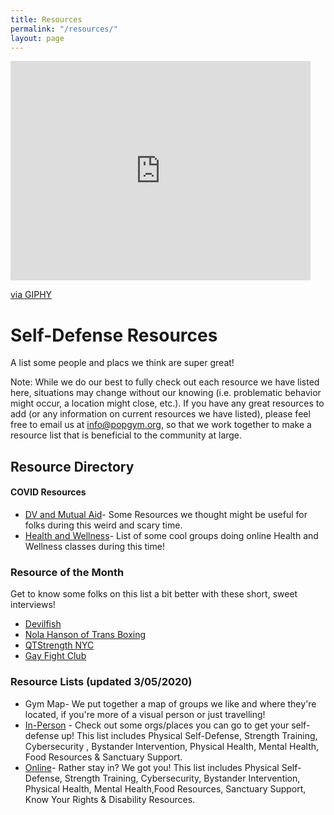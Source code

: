 ```yaml
---
title: Resources
permalink: "/resources/"
layout: page
---
```


<iframe src="https://giphy.com/embed/7L9FYvnh467YI" width="480" height="351" frameBorder="0" class="giphy-embed" allowFullScreen></iframe><p><a href="https://giphy.com/gifs/pokemon-high-five-tail-7L9FYvnh467YI">via GIPHY</a></p>
            
# Self-Defense Resources

A list some people and placs we think are super great!

Note: While we do our best to fully check out each resource we have listed here, situations may change without our knowing (i.e. problematic behavior might occur, a location might close, etc.). If you have any great resources to add (or any information on current resources we have listed), please feel free to email us at info@popgym.org, so that we work together to make a resource list that is beneficial to the community at large.


## Resource Directory

#### COVID Resources

* [DV and Mutual Aid](/resources/Covid19-dv-mutual-aid.md)- Some Resources we thought might be useful for folks during this weird and scary time.
* [Health and Wellness](asdas)- List of some cool groups doing online Health and Wellness classes during this time!

### Resource of the Month

Get to know some folks on this list a bit better with these short, sweet interviews!
 * [Devilfish](/resmonth/devilfish-may-2019.md)
 * [Nola Hanson of Trans Boxing](/resmonth/nola-hanson-trans-boxing-august-2019.md)
 * [QTStrength NYC](/resmonth/qtstrength-interview-september-2019.md)
 * [Gay Fight Club](/resmonth/gay-fight-club-november-rotm.md)

### Resource Lists (updated 3/05/2020)
* Gym Map- We put together a map of groups we like and where they're located, if you're more of a visual person or just travelling!
* [In-Person](resources/irl-self-defense-resource.md) - Check out some orgs/places you can go to get your self-defense up! This list includes Physical Self-Defense, Strength Training, Cybersecurity , Bystander Intervention, Physical Health, Mental Health, Food Resources & Sanctuary Support.
* [Online](resources/online-self-defense-resource.md)- Rather stay in? We got you! This list includes Physical Self-Defense, Strength Training, Cybersecurity, Bystander Intervention, Physical Health, Mental Health,Food Resources, Sanctuary Support, Know Your Rights & Disability Resources.

